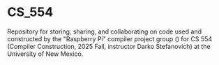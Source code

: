 # CS_554

Repository for storing, sharing, and collaborating on code used and constructed by the "Raspberry Pi" compiler project group () for CS 554 (Compiler Construction, 2025 Fall, instructor Darko Stefanovich) at the University of New Mexico.
